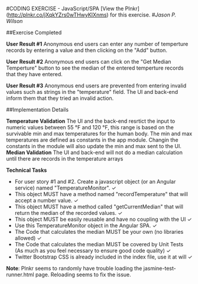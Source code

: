 #CODING EXERCISE - JavaScript/SPA
[View the Plnkr] (http://plnkr.co/jXqkYZrs0wTHwyKIXnms) for this exercise.
#*Jason P. Wilson*

##Exercise Completed 

**User Result #1**
Anonymous end users can enter any number of temperture records by entering a value and then clicking on the "Add" button.

**User Result #2**
Anonymous end users can click on the "Get Median Temperture" button to see the median of the entered temperture records that they have entered.

**User Result #3**
Anonymous end users are prevented from entering invalid values such as strings in the "temperature" field.
The UI and back-end inform them that they tried an invalid action.


##Implementation Details

**Temperature Validation**
The UI and the back-end resrtict the input to numeric values between 55 &deg;F and 120 &deg;F, this range is based on the survivable min and max temperatures for the human body. 
The min and max temperatures are defined as constants in the app module. Changin the constants in the module will also update the min and max sent to the UI.
**Median Validation**
The UI and back-end will not do a median calculation until there are records in the temperature arrays

**Technical Tasks**
 - For user story #1 and #2. Create a javascript object (or an Angular service) named "TemperatureMonitor". &#10003;
 - This object MUST have a method named "recordTemperature" that will accept a number value. &#10003;
 - This object MUST have a method called "getCurrentMedian" that will return the median of the recorded values. &#10003;
 - This object MUST be easily reusable and have no coupling with the UI &#10003;
 - Use this TemperatureMonitor object in the Angular SPA. &#10003;
 - The Code that calculates the median MUST be your own (no libraries allowed) &#10003;
 - The Code that calculates the median MUST be covered by Unit Tests (As much as you feel necessary to ensure good code quality) &#10003;
 - Twitter Bootstrap CSS is already included in the index file, use it at will &#10003;

**Note**: Plnkr seems to randomly have trouble loading the jasmine-test-runner.html page. Reloading seems to fix the issue.
 
